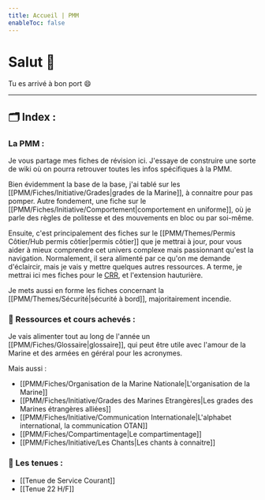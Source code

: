 ```yaml
---
title: Accueil | PMM
enableToc: false
---
```



# Salut 👋

Tu es arrivé à bon port 😄

___

## 🗂️ Index :

### La PMM :
Je vous partage mes fiches de révision ici. J'essaye de construire une sorte de wiki où on pourra retrouver toutes les infos spécifiques à la PMM.

Bien évidemment la base de la base, j'ai tablé sur les [[PMM/Fiches/Initiative/Grades|grades de la Marine]], à connaitre pour pas pomper. Autre fondement, une fiche sur le [[PMM/Fiches/Initiative/Comportement|comportement en uniforme]], où je parle des règles de politesse et des mouvements en bloc ou par soi-même.

Ensuite, c'est principalement des fiches sur le [[PMM/Themes/Permis Côtier/Hub permis côtier|permis côtier]] que je mettrai à jour, pour vous aider à mieux comprendre cet univers complexe mais passionnant qu'est la navigation.  Normalement, il sera alimenté par ce qu'on me demande d'éclaircir, mais je vais y mettre quelques autres ressources. A terme, je mettrai ici mes fiches pour le [CRR](https://www.anfr.fr/gerer/radiomaritime/le-crr), et l'extension hauturière.

Je mets aussi en forme les fiches concernant la [[PMM/Themes/Sécurité|sécurité à bord]], majoritairement incendie.

### 📖 Ressources et cours achevés :
Je vais alimenter tout au long de l'année un [[PMM/Fiches/Glossaire|glossaire]], qui peut être utile avec l'amour de la Marine et des armées en géréral pour les acronymes.

Mais aussi :
- [[PMM/Fiches/Organisation de la Marine Nationale|L'organisation de la Marine]]
- [[PMM/Fiches/Initiative/Grades des Marines Etrangères|Les grades des Marines étrangères alliées]]
- [[PMM/Fiches/Initiative/Communication Internationale|L'alphabet international, la communication OTAN]]
- [[PMM/Fiches/Compartimentage|Le compartimentage]]
- [[PMM/Fiches/Initiative/Les Chants|Les chants à connaitre]]

### 🥋 Les tenues :
- [[Tenue de Service Courant]]
- [[Tenue 22 H/F]]